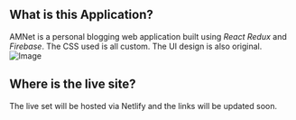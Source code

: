 
## What is this Application?
AMNet is a personal blogging web application built using  *React* *Redux* and *Firebase*. The CSS used is all custom. The UI design is also original. 
![Image](https://imgur.com/z5ydK8F)
## Where is the live site? 
The live set  will be hosted via Netlify and the links  will be updated soon.  